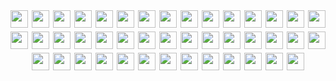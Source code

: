 <div align="center" style="display: flex; flex-wrap: wrap; gap: 6px; justify-content: center;">
  <img src="https://custom-icon-badges.demolab.com/badge/Python-3776AB?logo=python&logoColor=white" height="28"/>
  <img src="https://custom-icon-badges.demolab.com/badge/Flask-000000?logo=flask&logoColor=white" height="28"/>
  <img src="https://custom-icon-badges.demolab.com/badge/Flask--SQLAlchemy-000000?logo=flask&logoColor=white" height="28"/>
  <img src="https://custom-icon-badges.demolab.com/badge/Flask--Login-000000?logo=flask&logoColor=white" height="28"/>
  <img src="https://custom-icon-badges.demolab.com/badge/Flask--WTF-000000?logo=flask&logoColor=white" height="28"/>
  <img src="https://custom-icon-badges.demolab.com/badge/Flask--Bcrypt-000000?logo=flask&logoColor=white" height="28"/>
  <img src="https://custom-icon-badges.demolab.com/badge/Flask--Mail-000000?logo=flask&logoColor=white" height="28"/>
  <img src="https://custom-icon-badges.demolab.com/badge/Flask--SocketIO-000000?logo=flask&logoColor=white" height="28"/>
  <img src="https://custom-icon-badges.demolab.com/badge/Werkzeug-009485?logo=python&logoColor=white" height="28"/>
  <img src="https://custom-icon-badges.demolab.com/badge/Stripe-626CD9?logo=stripe&logoColor=white" height="28"/>
  <img src="https://custom-icon-badges.demolab.com/badge/Pydantic-E92063?logo=pydantic&logoColor=white" height="28"/>
  <img src="https://custom-icon-badges.demolab.com/badge/Requests-2CA5E0?logo=python&logoColor=white" height="28"/>
  <img src="https://custom-icon-badges.demolab.com/badge/Pytest-0A9EDC?logo=pytest&logoColor=white" height="28"/>
  <img src="https://custom-icon-badges.demolab.com/badge/Dotenv-ECD53F?logo=python&logoColor=black" height="28"/>
  <img src="https://custom-icon-badges.demolab.com/badge/JSON-000000?logo=json&logoColor=white" height="28"/>
  <img src="https://custom-icon-badges.demolab.com/badge/Datetime-3776AB?logo=python&logoColor=white" height="28"/>
  <img src="https://custom-icon-badges.demolab.com/badge/OS-3776AB?logo=python&logoColor=white" height="28"/>
  <img src="https://custom-icon-badges.demolab.com/badge/Pathlib-3776AB?logo=python&logoColor=white" height="28"/>
  <img src="https://custom-icon-badges.demolab.com/badge/Random-3776AB?logo=python&logoColor=white" height="28"/>
  <img src="https://custom-icon-badges.demolab.com/badge/Threading-3776AB?logo=python&logoColor=white" height="28"/>
  <img src="https://custom-icon-badges.demolab.com/badge/Shutil-3776AB?logo=python&logoColor=white" height="28"/>
  <img src="https://custom-icon-badges.demolab.com/badge/APScheduler-1792C0?logo=python&logoColor=white" height="28"/>
  <img src="https://custom-icon-badges.demolab.com/badge/Pandas-150458?logo=pandas&logoColor=white" height="28"/>
  <img src="https://custom-icon-badges.demolab.com/badge/Matplotlib-11557C?logo=matplotlib&logoColor=white" height="28"/>
  <img src="https://custom-icon-badges.demolab.com/badge/Seaborn-4B8BBE?logo=seaborn&logoColor=white" height="28"/>
  <img src="https://custom-icon-badges.demolab.com/badge/QR_Code-000000?logo=qr-code&logoColor=white" height="28"/>
  <img src="https://custom-icon-badges.demolab.com/badge/Gunicorn-499848?logo=gunicorn&logoColor=white" height="28"/>
  <img src="https://custom-icon-badges.demolab.com/badge/Uvicorn-459DB9?logo=uvicorn&logoColor=white" height="28"/>
  <img src="https://custom-icon-badges.demolab.com/badge/Nginx-009639?logo=nginx&logoColor=white" height="28"/>
  <img src="https://custom-icon-badges.demolab.com/badge/Ngrok-1F1E37?logo=ngrok&logoColor=white" height="28"/>
  <img src="https://custom-icon-badges.demolab.com/badge/Cloudflare-F28020?logo=cloudflare&logoColor=white" height="28"/>
  <img src="https://custom-icon-badges.demolab.com/badge/PostgreSQL-316192?logo=postgresql&logoColor=white" height="28"/>
  <img src="https://custom-icon-badges.demolab.com/badge/MySQL-005C84?logo=mysql&logoColor=white" height="28"/>
  <img src="https://custom-icon-badges.demolab.com/badge/SQLite-07405E?logo=sqlite&logoColor=white" height="28"/>
  <img src="https://custom-icon-badges.demolab.com/badge/HTML5-E34F26?logo=html5&logoColor=white" height="28"/>
  <img src="https://custom-icon-badges.demolab.com/badge/CSS3-1572B6?logo=css3&logoColor=white" height="28"/>
  <img src="https://custom-icon-badges.demolab.com/badge/JavaScript-F7DF1E?logo=javascript&logoColor=black" height="28"/>
  <img src="https://custom-icon-badges.demolab.com/badge/Bootstrap-563D7C?logo=bootstrap&logoColor=white" height="28"/>
  <img src="https://custom-icon-badges.demolab.com/badge/Git-F05032?logo=git&logoColor=white" height="28"/>
  <img src="https://custom-icon-badges.demolab.com/badge/Docker-2496ED?logo=docker&logoColor=white" height="28"/>
  <img src="https://custom-icon-badges.demolab.com/badge/AWS-FF9900?logo=aws&logoColor=white" height="28"/>
  <img src="https://custom-icon-badges.demolab.com/badge/Microsoft%20Teams-6264A7?logo=microsoft-teams&logoColor=white" height="28"/>
  <img src="https://custom-icon-badges.demolab.com/badge/Google%20Meet-00897B?logo=google-meet&logoColor=white" height="28"/>
</div>

